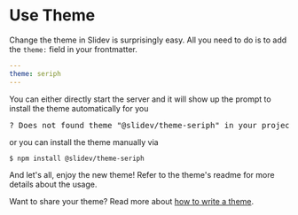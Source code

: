 # Use Theme

Change the theme in Slidev is surprisingly easy. All you need to do is to add the `theme:` field in your frontmatter.

```yaml
---
theme: seriph
---
```

You can either directly start the server and it will show up the prompt to install the theme automatically for you

<div class="language-md">
<pre>
<span class="token keyword">?</span> Does not found theme <span class="token string">"@slidev/theme-seriph"</span> in your project, do you want to install it now? › (Y/n)
</pre>
</div>

or you can install the theme manually via

```bash
$ npm install @slidev/theme-seriph
```

And let's all, enjoy the new theme! Refer to the theme's readme for more details about the usage.

Want to share your theme? Read more about [how to write a theme](/themes/write-a-theme).

